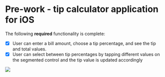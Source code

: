 # Pre-work - tip calculator application for iOS

The following **required** functionality is complete:

* [X] User can enter a bill amount, choose a tip percentage, and see the tip and total values.
* [X] User can select between tip percentages by tapping different values on the segmented control and the tip value is updated accordingly

![](https://i.imgur.com/ihqtFDk.gif)
